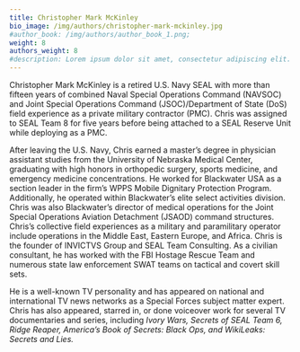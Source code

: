 ```yaml
---
title: Christopher Mark McKinley
bio_image: /img/authors/christopher-mark-mckinley.jpg
#author_book: /img/authors/author_book_1.png;
weight: 8
authors_weight: 8
#description: Lorem ipsum dolor sit amet, consectetur adipiscing elit. Nulla placerat libero sit amet purus posuere, nec efficitur dui pretium. Phasellus non aliquet nisi. Ut cursus, est ac lobortis laoreet, magna dolor commodo tortor, ac fringilla sem metus vitae ligula.
---
```


Christopher Mark McKinley is a retired U.S. Navy SEAL with more than fifteen years of combined Naval Special Operations Command (NAVSOC) and Joint Special Operations Command (JSOC)/Department of State (DoS) field experience as a private military contractor (PMC). Chris was assigned to SEAL Team 8 for five years before being attached to a SEAL Reserve Unit while deploying as a PMC. 
 
After leaving the U.S. Navy, Chris earned a master’s degree in physician assistant studies from the University of Nebraska Medical Center, graduating with high honors in orthopedic surgery, sports medicine, and emergency medicine concentrations. He worked for Blackwater USA as a section leader in the firm’s WPPS Mobile Dignitary Protection Program. Additionally, he operated within Blackwater’s elite select activities division. Chris was also Blackwater’s director of medical operations for the Joint Special Operations Aviation Detachment (JSAOD) command structures. Chris’s collective field experiences as a military and paramilitary operator include operations in the Middle East, Eastern Europe, and Africa. Chris is the founder of INVICTVS Group and SEAL Team Consulting. As a civilian consultant, he has worked with the FBI Hostage Rescue Team and numerous state law enforcement SWAT teams on tactical and covert skill sets. 
  
He is a well-known TV personality and has appeared on national and international TV news networks as a Special Forces subject matter expert. Chris has also appeared, starred in, or done voiceover work for several TV documentaries and series, including <em>Ivory Wars, Secrets of SEAL Team 6, Ridge Reaper, America’s Book of Secrets: Black Ops, and WikiLeaks: Secrets and Lies. </em>
